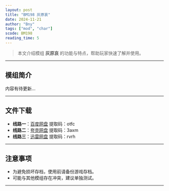 ```yaml
---
layout: post
title: "BM198 灰原哀"
date: 2024-11-21
author: "Bny"
tags: ["mod", "char"]
scode: BM198
reading_time: 5
---
```


> 本文介绍模组 **灰原哀** 的功能与特点，帮助玩家快速了解并使用。

---

## 模组简介

内容有待更新...

---


## 文件下载
- **线路一**：[百度网盘](https://pan.baidu.com/s/1533GtHRils8gFfShPH8noQ?pwd=otfc)  提取码：otfc  
- **线路二**：[夸克网盘](https://pan.quark.cn/s/efbd58536b8f?pwd=3axm)  提取码：3axm  
- **线路三**：[迅雷网盘](https://pan.xunlei.com/s/VOCCbim_fquWt959dnd8zitFA1?pwd=rvrh)  提取码：rvrh  

---

## 注意事项
- 为避免损坏存档，使用前请备份游戏存档。
- 可能与其他模组存在冲突，建议单独测试。

---

